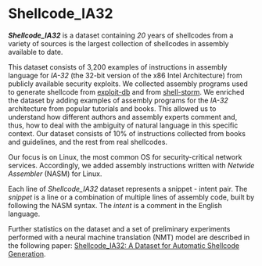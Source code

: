 # Shellcode_IA32

___Shellcode_IA32___ is a dataset containing _20_ years of shellcodes from a variety of sources is the largest collection of shellcodes in assembly available to date.

This dataset consists of 3,200 examples of instructions in assembly language for _IA-32_ (the 32-bit version of the x86 Intel Architecture) from publicly available security exploits. We collected assembly programs used to generate shellcode from [exploit-db](https://www.exploit-db.com/shellcodes?platform=linux_x86) and from [shell-storm](http://shell-storm.org/shellcode/).
We enriched the dataset by adding examples of assembly programs for the _IA-32_ architecture from popular tutorials and books. This allowed us to understand how different authors and assembly experts comment and, thus, how to deal with the ambiguity of natural language in this specific context. Our dataset consists of 10% of instructions collected from books and guidelines, and the rest from real shellcodes. 

Our focus is on Linux, the most common OS for security-critical network services. Accordingly, we added assembly instructions written with _Netwide Assembler_ (NASM) for Linux.

Each line of _Shellcode\_IA32_ dataset represents a snippet - intent pair. The _snippet_ is a line or a combination of multiple lines of assembly code, built by following the NASM syntax. The _intent_ is a comment in the English language.

Further statistics on the dataset and a set of preliminary experiments performed with a neural machine translation (NMT) model are described in the following paper: [Shellcode_IA32: A Dataset for Automatic Shellcode Generation](https://arxiv.org/abs/2104.13100).

